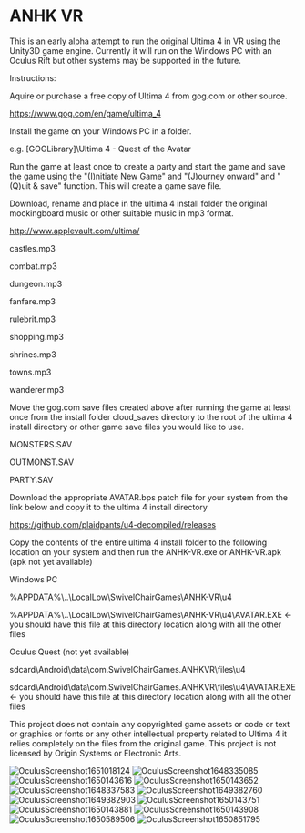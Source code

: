 # ANHK VR

This is an early alpha attempt to run the original Ultima 4 in VR using the Unity3D game engine. Currently it will run on the Windows PC with an Oculus Rift but other systems may be supported in the future.

Instructions:

Aquire or purchase a free copy of Ultima 4 from gog.com or other source.

https://www.gog.com/en/game/ultima_4

Install the game on your Windows PC in a folder.

e.g. [GOGLibrary]\Ultima 4 - Quest of the Avatar

Run the game at least once to create a party and start the game and save the game using the "(I)nitiate New Game" and "(J)ourney onward" and "(Q)uit & save" function. This will create a game save file.

Download, rename and place in the ultima 4 install folder the original mockingboard music or other suitable music in mp3 format.
  
http://www.applevault.com/ultima/

castles.mp3
  
combat.mp3
  
dungeon.mp3
  
fanfare.mp3
  
rulebrit.mp3
  
shopping.mp3
  
shrines.mp3
  
towns.mp3
  
wanderer.mp3

Move the gog.com save files created above after running the game at least once from the install folder cloud_saves directory to the root of the ultima 4 install directory or other game save files you would like to use.
  
MONSTERS.SAV
  
OUTMONST.SAV
  
PARTY.SAV

Download the appropriate AVATAR.bps patch file for your system from the link below and copy it to the ultima 4 install directory
  
https://github.com/plaidpants/u4-decompiled/releases

Copy the contents of the entire ultima 4 install folder to the following location on your system and then run the ANHK-VR.exe or ANHK-VR.apk (apk not yet available)

Windows PC
  
%APPDATA%\\..\LocalLow\SwivelChairGames\ANHK-VR\u4

  %APPDATA%\\..\LocalLow\SwivelChairGames\ANHK-VR\u4\AVATAR.EXE <- you should have this file at this directory location along with all the other files
  
Oculus Quest (not yet available)
                                                                  
sdcard\Android\data\com.SwivelChairGames.ANHKVR\files\u4
                                                                  
  sdcard\Android\data\com.SwivelChairGames.ANHKVR\files\u4\AVATAR.EXE <- you should have this file at this directory location along with all the other files
                                                                 
This project does not contain any copyrighted game assets or code or text or graphics or fonts or any other intellectual property related to Ultima 4 it relies completely on the files from the original game. This project is not licensed by Origin Systems or Electronic Arts.

![OculusScreenshot1651018124](https://user-images.githubusercontent.com/8979271/165412915-4acd534b-1021-4a26-8a6e-382fc15d91a3.jpeg)
![OculusScreenshot1648335085](https://user-images.githubusercontent.com/8979271/163682632-7b579fef-d83a-43d6-82e3-e933a85602ec.jpeg)
![OculusScreenshot1650143616](https://user-images.githubusercontent.com/8979271/163691827-da3db1af-fe13-41d9-a65e-8d7db2a1ac9d.jpeg)
![OculusScreenshot1650143652](https://user-images.githubusercontent.com/8979271/163691837-a2bb9ffb-4310-4f2e-bbba-1199f47bbcf1.jpeg)
![OculusScreenshot1648337583](https://user-images.githubusercontent.com/8979271/163682638-376f9e42-6409-456e-9d22-001c288492a9.jpeg)
![OculusScreenshot1649382760](https://user-images.githubusercontent.com/8979271/163682643-d788f259-0705-452e-8a63-127ce4d9c24f.jpeg)
![OculusScreenshot1649382903](https://user-images.githubusercontent.com/8979271/163682648-7b30c985-67fb-4127-9519-49daafd5cb17.jpeg)
![OculusScreenshot1650143751](https://user-images.githubusercontent.com/8979271/163691844-96659c80-4102-4bf9-bfab-7536d261d580.jpeg)
![OculusScreenshot1650143881](https://user-images.githubusercontent.com/8979271/163691863-becb0410-9bc9-4583-8b1d-d8c84432ced1.jpeg)
![OculusScreenshot1650143908](https://user-images.githubusercontent.com/8979271/163691872-6e600a66-66bd-43b1-a0e6-287e4368ea20.jpeg)
![OculusScreenshot1650589506](https://user-images.githubusercontent.com/8979271/164576777-a6845f7d-7187-40f8-b3e1-670046022fa1.jpeg)
![OculusScreenshot1650851795](https://user-images.githubusercontent.com/8979271/165008449-a2e9da3f-7a83-4ec2-ad57-7d04584e5e4c.jpeg)
